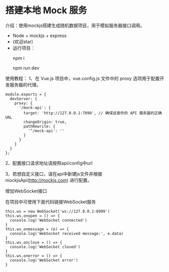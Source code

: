# 搭建本地 Mock 服务
介绍：使用mockjs搭建生成随机数据项目，用于模拟服务器接口调用。
<ul>
  <li>Node + mockjs + express</li> 
  <li>(欢迎star)</li>  
  <li>运行项目：
    <p>npm i </p>
    <p>npm run dev </p>
  </li>  
</ul>

使用教程：
1、在 Vue.js 项目中，vue.config.js 文件中的 proxy 选项用于配置开发服务器的代理。
```
module.exports = {
  devServer: {
    proxy: {
      '/mock-api': {
        target: 'http://127.0.0.1:7890', // 确保这是你的 API 服务器的正确 URL
        changeOrigin: true,
        pathRewrite: {
          '^/mock-api': ''
        }
      }
    }
  }
};
```
2、配置接口请求地址请按照api/config中url

3、若想自定义接口，请在api中新建js文件并根据mockjsApi(http://mockjs.com) 进行配置。


增加WebSocket接口

在项目中可使用下面代码链接WebSocket服务
``` 
this.ws = new WebSocket('ws://127.0.0.1:8999')
this.ws.onopen = () => {
  console.log('WebSocket connected')
}
this.ws.onmessage = (e) => {
  console.log('WebSocket received message:', e.data)
}
this.ws.onclose = () => {
  console.log('WebSocket closed')
}
this.ws.onerror = () => {
  console.log('WebSocket error')
}
```


